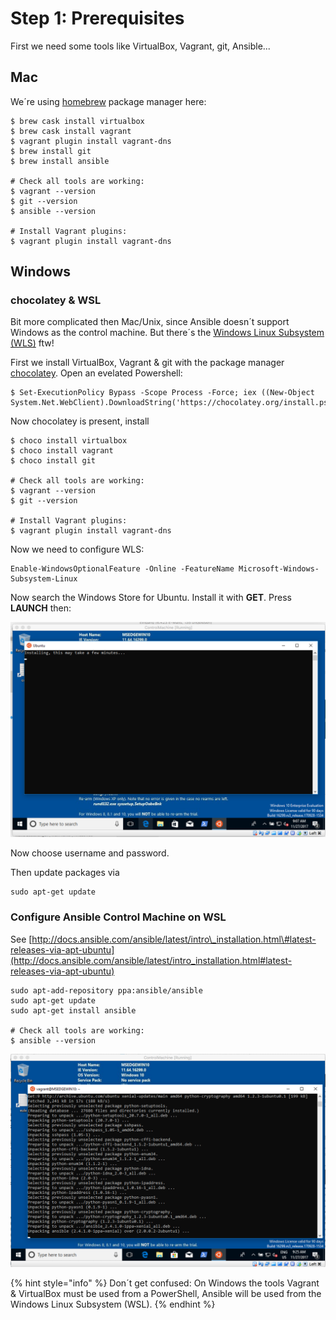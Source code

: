 # Step 1: Prerequisites

First we need some tools like VirtualBox, Vagrant, git, Ansible...

## Mac

We´re using [homebrew](https://brew.sh/index_de) package manager here:

```text
$ brew cask install virtualbox
$ brew cask install vagrant
$ vagrant plugin install vagrant-dns
$ brew install git
$ brew install ansible

# Check all tools are working:
$ vagrant --version
$ git --version
$ ansible --version

# Install Vagrant plugins:
$ vagrant plugin install vagrant-dns
```

## Windows

### chocolatey & WSL

Bit more complicated then Mac/Unix, since Ansible doesn´t support Windows as the control machine. But there´s the [Windows Linux Subsystem \(WLS\)](https://docs.microsoft.com/en-us/windows/wsl/install-win10) ftw!

First we install VirtualBox, Vagrant & git with the package manager [chocolatey](https://chocolatey.org/). Open an evelated Powershell:

```text
$ Set-ExecutionPolicy Bypass -Scope Process -Force; iex ((New-Object System.Net.WebClient).DownloadString('https://chocolatey.org/install.ps1'))
```

Now chocolatey is present, install

```text
$ choco install virtualbox
$ choco install vagrant
$ choco install git

# Check all tools are working:
$ vagrant --version
$ git --version

# Install Vagrant plugins:
$ vagrant plugin install vagrant-dns
```

Now we need to configure WLS:

```text
Enable-WindowsOptionalFeature -Online -FeatureName Microsoft-Windows-Subsystem-Linux
```

Now search the Windows Store for Ubuntu. Install it with **GET**. Press **LAUNCH** then:

![Installing Ubuntu on Windows](.gitbook/assets/installing_ubuntu_on_control_machine.png)

Now choose username and password.

Then update packages via

```text
sudo apt-get update
```

### Configure Ansible Control Machine on WSL

See [http://docs.ansible.com/ansible/latest/intro\_installation.html\#latest-releases-via-apt-ubuntu](http://docs.ansible.com/ansible/latest/intro_installation.html#latest-releases-via-apt-ubuntu)

```text
sudo apt-add-repository ppa:ansible/ansible
sudo apt-get update
sudo apt-get install ansible

# Check all tools are working:
$ ansible --version
```

![Installing Ansible as Control Machine on WLS](.gitbook/assets/installing_ansible_on_control_machine.png)

{% hint style="info" %}
Don´t get confused: On Windows the tools Vagrant & VirtualBox must be used from a PowerShell, Ansible will be used from the Windows Linux Subsystem \(WSL\).
{% endhint %}

